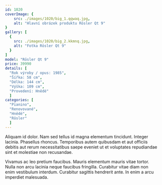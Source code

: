 ```yaml
---
id: 1020
coverImage: {
    src: ./images/1020/big_1.qqwaq.jpg,
    alt: "Hlavní obrázek produktu Rösler Qt 9"
}
gallery: [
  {
    src: ./images/1020/big_2.kkmnq.jpg,
    alt: "Fotka Rösler Qt 9"
  }
]
model: "Rösler Qt 9"
price: 39990
details: [
  "Rok výroby / opus: 1985",
  "Šířka: 58 cm",
  "Délka: 144 cm",
  "Výška: 109 cm",
  "Provedení: Hnědé"
  ]
categories: [
  "Pianino",
  "Renovované",
  "Hnědé",
  "Rösler"
  ]
---
```


Aliquam id dolor. Nam sed tellus id magna elementum tincidunt. Integer lacinia. Phasellus rhoncus. Temporibus autem quibusdam et aut officiis debitis aut rerum necessitatibus saepe eveniet ut et voluptates repudiandae sint et molestiae non recusandae.

Vivamus ac leo pretium faucibus. Mauris elementum mauris vitae tortor. Nulla non arcu lacinia neque faucibus fringilla. Curabitur vitae diam non enim vestibulum interdum. Curabitur sagittis hendrerit ante. In enim a arcu imperdiet malesuada.